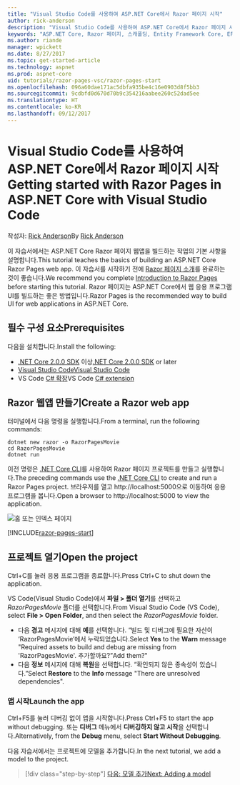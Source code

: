 ```yaml
---
title: "Visual Studio Code를 사용하여 ASP.NET Core에서 Razor 페이지 시작"
author: rick-anderson
description: "Visual Studio Code를 사용하여 ASP.NET Core에서 Razor 페이지 시작"
keywords: "ASP.NET Core, Razor 페이지, 스캐폴딩, Entity Framework Core, EF, EF Core, 데이터베이스, mac, macOS, Visual Studio Code, Code"
ms.author: riande
manager: wpickett
ms.date: 8/27/2017
ms.topic: get-started-article
ms.technology: aspnet
ms.prod: aspnet-core
uid: tutorials/razor-pages-vsc/razor-pages-start
ms.openlocfilehash: 096a60dae171ac5dbfa935be4c16e0903d8f5bb3
ms.sourcegitcommit: 9cdbfd0d670d70b9c354216aabee260c52dad5ee
ms.translationtype: HT
ms.contentlocale: ko-KR
ms.lasthandoff: 09/12/2017
---
```

# <a name="getting-started-with-razor-pages-in-aspnet-core-with-visual-studio-code"></a><span data-ttu-id="50aee-104">Visual Studio Code를 사용하여 ASP.NET Core에서 Razor 페이지 시작</span><span class="sxs-lookup"><span data-stu-id="50aee-104">Getting started with Razor Pages in ASP.NET Core with Visual Studio Code</span></span>

<span data-ttu-id="50aee-105">작성자: [Rick Anderson](https://twitter.com/RickAndMSFT)</span><span class="sxs-lookup"><span data-stu-id="50aee-105">By [Rick Anderson](https://twitter.com/RickAndMSFT)</span></span>

<span data-ttu-id="50aee-106">이 자습서에서는 ASP.NET Core Razor 페이지 웹앱을 빌드하는 작업의 기본 사항을 설명합니다.</span><span class="sxs-lookup"><span data-stu-id="50aee-106">This tutorial teaches the basics of building an ASP.NET Core Razor Pages web app.</span></span> <span data-ttu-id="50aee-107">이 자습서를 시작하기 전에 [Razor 페이지 소개](xref:mvc/razor-pages/index)를 완료하는 것이 좋습니다.</span><span class="sxs-lookup"><span data-stu-id="50aee-107">We recommend you complete [Introduction to Razor Pages](xref:mvc/razor-pages/index) before starting this tutorial.</span></span> <span data-ttu-id="50aee-108">Razor 페이지는 ASP.NET Core에서 웹 응용 프로그램 UI를 빌드하는 좋은 방법입니다.</span><span class="sxs-lookup"><span data-stu-id="50aee-108">Razor Pages is the recommended way to build UI for web applications in ASP.NET Core.</span></span>

## <a name="prerequisites"></a><span data-ttu-id="50aee-109">필수 구성 요소</span><span class="sxs-lookup"><span data-stu-id="50aee-109">Prerequisites</span></span>

<span data-ttu-id="50aee-110">다음을 설치합니다.</span><span class="sxs-lookup"><span data-stu-id="50aee-110">Install the following:</span></span>

* <span data-ttu-id="50aee-111">[.NET Core 2.0.0 SDK](https://www.microsoft.com/net/core) 이상</span><span class="sxs-lookup"><span data-stu-id="50aee-111">[.NET Core 2.0.0 SDK](https://www.microsoft.com/net/core) or later</span></span>
* [<span data-ttu-id="50aee-112">Visual Studio Code</span><span class="sxs-lookup"><span data-stu-id="50aee-112">Visual Studio Code</span></span>](https://code.visualstudio.com)
* <span data-ttu-id="50aee-113">VS Code [C# 확장](https://marketplace.visualstudio.com/items?itemName=ms-vscode.csharp)</span><span class="sxs-lookup"><span data-stu-id="50aee-113">VS Code [C# extension](https://marketplace.visualstudio.com/items?itemName=ms-vscode.csharp)</span></span> 

## <a name="create-a-razor-web-app"></a><span data-ttu-id="50aee-114">Razor 웹앱 만들기</span><span class="sxs-lookup"><span data-stu-id="50aee-114">Create a Razor web app</span></span>

<span data-ttu-id="50aee-115">터미널에서 다음 명령을 실행합니다.</span><span class="sxs-lookup"><span data-stu-id="50aee-115">From a terminal, run the following commands:</span></span>

```console
dotnet new razor -o RazorPagesMovie
cd RazorPagesMovie
dotnet run
```

<span data-ttu-id="50aee-116">이전 명령은 [.NET Core CLI](https://docs.microsoft.com/dotnet/core/tools/dotnet)를 사용하여 Razor 페이지 프로젝트를 만들고 실행합니다.</span><span class="sxs-lookup"><span data-stu-id="50aee-116">The preceding commands use the [.NET Core CLI](https://docs.microsoft.com/dotnet/core/tools/dotnet) to create and run a Razor Pages project.</span></span> <span data-ttu-id="50aee-117">브라우저를 열고 http://localhost:5000으로 이동하여 응용 프로그램을 봅니다.</span><span class="sxs-lookup"><span data-stu-id="50aee-117">Open a browser to http://localhost:5000 to view the application.</span></span>

![홈 또는 인덱스 페이지](../razor-pages/razor-pages-start/_static/home.png)

[!INCLUDE[razor-pages-start](../../includes/RP/razor-pages-start.md)]

## <a name="open-the-project"></a><span data-ttu-id="50aee-119">프로젝트 열기</span><span class="sxs-lookup"><span data-stu-id="50aee-119">Open the project</span></span>

<span data-ttu-id="50aee-120">Ctrl+C를 눌러 응용 프로그램을 종료합니다.</span><span class="sxs-lookup"><span data-stu-id="50aee-120">Press Ctrl+C to shut down the application.</span></span>

<span data-ttu-id="50aee-121">VS Code(Visual Studio Code)에서 **파일 > 폴더 열기**를 선택하고 *RazorPagesMovie* 폴더를 선택합니다.</span><span class="sxs-lookup"><span data-stu-id="50aee-121">From Visual Studio Code (VS Code), select **File > Open Folder**, and then select the *RazorPagesMovie* folder.</span></span>

- <span data-ttu-id="50aee-122">다음 **경고** 메시지에 대해 **예**를 선택합니다. “빌드 및 디버그에 필요한 자산이 ‘RazorPagesMovie’에서 누락되었습니다.</span><span class="sxs-lookup"><span data-stu-id="50aee-122">Select **Yes** to the **Warn** message "Required assets to build and debug are missing from 'RazorPagesMovie'.</span></span> <span data-ttu-id="50aee-123">추가할까요?”</span><span class="sxs-lookup"><span data-stu-id="50aee-123">Add them?"</span></span>
- <span data-ttu-id="50aee-124">다음 **정보** 메시지에 대해 **복원**을 선택합니다. “확인되지 않은 종속성이 있습니다.”</span><span class="sxs-lookup"><span data-stu-id="50aee-124">Select **Restore** to the **Info** message "There are unresolved dependencies".</span></span>

### <a name="launch-the-app"></a><span data-ttu-id="50aee-125">앱 시작</span><span class="sxs-lookup"><span data-stu-id="50aee-125">Launch the app</span></span>

<span data-ttu-id="50aee-126">Ctrl+F5를 눌러 디버깅 없이 앱을 시작합니다.</span><span class="sxs-lookup"><span data-stu-id="50aee-126">Press Ctrl+F5 to start the app without debugging.</span></span> <span data-ttu-id="50aee-127">또는 **디버그** 메뉴에서 **디버깅하지 않고 시작**을 선택합니다.</span><span class="sxs-lookup"><span data-stu-id="50aee-127">Alternatively, from the **Debug** menu, select **Start Without Debugging**.</span></span>

<span data-ttu-id="50aee-128">다음 자습서에서는 프로젝트에 모델을 추가합니다.</span><span class="sxs-lookup"><span data-stu-id="50aee-128">In the next tutorial, we add a model to the project.</span></span> 

>[!div class="step-by-step"]
[<span data-ttu-id="50aee-129">다음: 모델 추가</span><span class="sxs-lookup"><span data-stu-id="50aee-129">Next: Adding a model</span></span>](xref:tutorials/razor-pages-vsc/model)  
